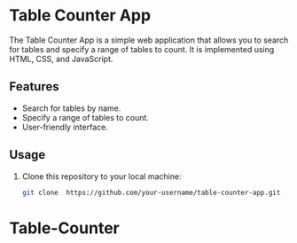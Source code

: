 # Table Counter App



The Table Counter App is a simple web application that allows you to search for tables and specify a range of tables to count. It is implemented using HTML, CSS, and JavaScript.

## Features

- Search for tables by name.
- Specify a range of tables to count.
- User-friendly interface.


## Usage

1. Clone this repository to your local machine:

   ```bash
   git clone  https://github.com/your-username/table-counter-app.git
# Table-Counter
